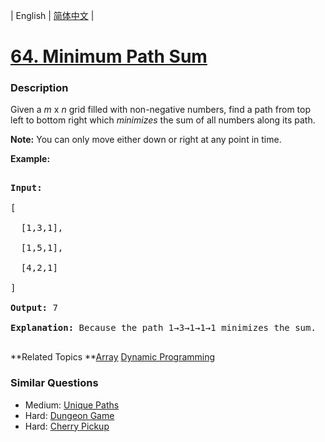 | English | [简体中文](README.md) |

# [64. Minimum Path Sum](https://leetcode-cn.com/problems/minimum-path-sum)
 ### Description
<p>Given a <em>m</em> x <em>n</em> grid filled with non-negative numbers, find a path from top left to bottom right which <em>minimizes</em> the sum of all numbers along its path.</p>

<p><strong>Note:</strong> You can only move either down or right at any point in time.</p>

<p><strong>Example:</strong></p>

<pre>
<strong>Input:</strong>
[
&nbsp; [1,3,1],
  [1,5,1],
  [4,2,1]
]
<strong>Output:</strong> 7
<strong>Explanation:</strong> Because the path 1&rarr;3&rarr;1&rarr;1&rarr;1 minimizes the sum.
</pre>

**Related Topics	**[Array](https://leetcode-cn.com/tag/array) [Dynamic Programming](https://leetcode-cn.com/tag/dynamic-programming) 

### Similar Questions
 - Medium:	[Unique Paths](https://leetcode-cn.com/problems/unique-paths) 
 - Hard:	[Dungeon Game](https://leetcode-cn.com/problems/dungeon-game) 
 - Hard:	[Cherry Pickup](https://leetcode-cn.com/problems/cherry-pickup) 
